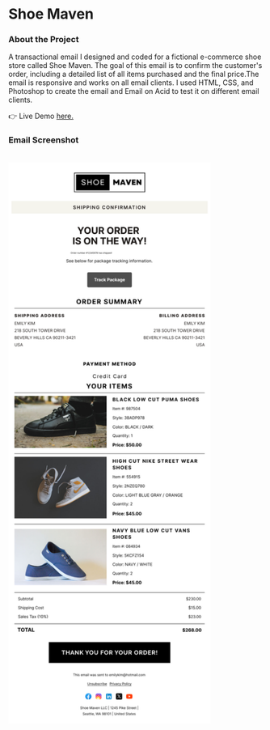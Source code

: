 <h1>Shoe Maven</h1>

<h3>About the Project</h3>
<p>
A transactional email I designed and coded for a fictional e-commerce shoe store called Shoe Maven. The goal of this email is to confirm the customer's order, including a detailed list of all items purchased and the final price.The email is responsive and works on all email clients. I used HTML, CSS, and Photoshop to create the email and Email on Acid to test it on different email clients.
</p>
👉 Live Demo <a href="https://japanbliss.vercel.app/" target="_blank" rel="noopener">here.</a> 
<br/>

<h3>Email Screenshot</h3>

<br/>
<img src="./transactional_1_images/Shoe Maven.png" width="400px" height="auto"></img>
